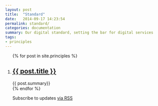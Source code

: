 ```yaml
---
layout: post
title:  "Standard"
date:   2014-09-17 14:23:54
permalink: standard/
categories: documentation
summary: Our digital standard, setting the bar for digital services
tags: 
- principles
---
```

<div class="home">
  <ol class="post-list">
    {% for post in site.principles %}
      <li>
        <h2>
          <a class="post-link" href="{{ post.url | prepend: site.baseurl }}">{{ post.title }}</a>
        </h2>
        <span>{{ post.summary}}</span>
      </li>
    {% endfor %}
  </ul>

  <p class="rss-subscribe">Subscribe to updates <a href="{{ "/feed.xml" | prepend: site.baseurl }}">via RSS</a></p>

</div>